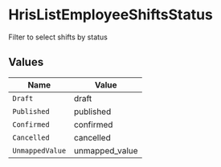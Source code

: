 # HrisListEmployeeShiftsStatus

Filter to select shifts by status


## Values

| Name            | Value           |
| --------------- | --------------- |
| `Draft`         | draft           |
| `Published`     | published       |
| `Confirmed`     | confirmed       |
| `Cancelled`     | cancelled       |
| `UnmappedValue` | unmapped_value  |